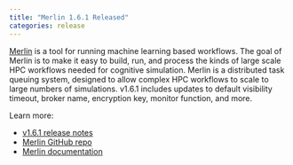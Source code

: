```yaml
---
title: "Merlin 1.6.1 Released"
categories: release
---
```


[Merlin](https://github.com/LLNL/merlin) is a tool for running machine learning based workflows. The goal of Merlin is to make it easy to build, run, and process the kinds of large scale HPC workflows needed for cognitive simulation. Merlin is a distributed task queuing system, designed to allow complex HPC workflows to scale to large numbers of simulations. v1.6.1 includes updates to default visibility timeout, broker name, encryption key, monitor function, and more.

Learn more:
- [v1.6.1 release notes](https://github.com/LLNL/merlin/releases/tag/1.6.1)
- [Merlin GitHub repo](https://github.com/LLNL/merlin)
- [Merlin documentation](https://merlin.readthedocs.io/en/latest/)
